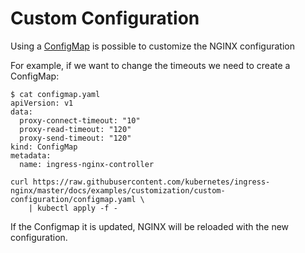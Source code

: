 # Custom Configuration

Using a [ConfigMap](https://kubernetes.io/docs/tasks/configure-pod-container/configure-pod-configmap/) is possible to customize the NGINX configuration

For example, if we want to change the timeouts we need to create a ConfigMap:

```
$ cat configmap.yaml
apiVersion: v1
data:
  proxy-connect-timeout: "10"
  proxy-read-timeout: "120"
  proxy-send-timeout: "120"
kind: ConfigMap
metadata:
  name: ingress-nginx-controller
```

```
curl https://raw.githubusercontent.com/kubernetes/ingress-nginx/master/docs/examples/customization/custom-configuration/configmap.yaml \
    | kubectl apply -f -
```

If the Configmap it is updated, NGINX will be reloaded with the new configuration.
